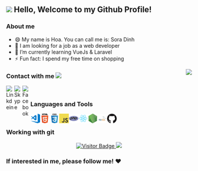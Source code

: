 <h2> <img src="https://raw.githubusercontent.com/innng/innng/master/assets/kyubey.gif" width="35" /> Hello, Welcome to my Github Profile! </h2>

### About me
- 😄 My name is Hoa. You can call me is: Sora Dinh<br/>
- 🤔 I am looking for a job as a web developer<br/>
- 🌱 I’m currently learning VueJs & Laravel<br/> 
- ⚡ Fun fact: I spend my free time on shopping
<p>
 <img align="right" src="https://lh3.googleusercontent.com/proxy/4Z_3xvNfGHT_chG8lktxKdfRtbS5M_QZWPRezia7pairZlp8lm32Zt6p0FjIdi7MHmzEE4nIDsbfRny2ktigvquaGFrbLrrhWx1mMGWj_727GoL9cjM" />
</p>

### Contact with me <img src="https://raw.githubusercontent.com/nguyenthanhlong11/nguyenthanhlong11/master/Assets/handshake.gif" height="32px">
<a href="https://www.linkedin.com/">
  <img align="left" alt="Linkdein" width="22px" src="https://cdn.jsdelivr.net/npm/simple-icons@v3/icons/linkedin.svg" />
</a>
<a href="https://join.skype.com/">
  <img align="left" alt="Skype" width="22px" src="http://simpleicon.com/wp-content/uploads/skype.png" />
</a>
<a href="https://www.facebook.com/">
  <img align="left" alt="Facebook" width="22px" src="https://cdn.jsdelivr.net/npm/simple-icons@v3/icons/facebook.svg" />
</a><br/>

### Languages and Tools
<a href="https://github.com/DinhHoa23092000">
  <img align="left" alt="Visual Studio Code" width="26px"
  src="https://raw.githubusercontent.com/github/explore/80688e429a7d4ef2fca1e82350fe8e3517d3494d/topics/visual-studio-code/visual-studio-code.png" />
</a>

<a href="https://github.com/DinhHoa23092000">
  <img align="left" alt="HTML5" width="26px"
   src="https://raw.githubusercontent.com/github/explore/80688e429a7d4ef2fca1e82350fe8e3517d3494d/topics/html/html.png" />
</a>
 
<a href="https://github.com/DinhHoa23092000">
<img align="left" alt="CSS3" width="26px"
 src="https://raw.githubusercontent.com/github/explore/80688e429a7d4ef2fca1e82350fe8e3517d3494d/topics/css/css.png" />
</a>
 
<a href="https://github.com/DinhHoa23092000">
  <img align="left" alt="JavaScript" width="26px"
   src="https://raw.githubusercontent.com/github/explore/80688e429a7d4ef2fca1e82350fe8e3517d3494d/topics/javascript/javascript.png" />
</a>
 
<a href="https://github.com/DinhHoa23092000">
  <img align="left" alt="JavaScript" width="26px"
   src="https://raw.githubusercontent.com/github/explore/ccc16358ac4530c6a69b1b80c7223cd2744dea83/topics/php/php.png" />
 </a>
 
<a href="https://github.com/DinhHoa23092000">
  <img align="left" alt="React.js" width="26px"
   src="https://raw.githubusercontent.com/github/explore/80688e429a7d4ef2fca1e82350fe8e3517d3494d/topics/react/react.png" />
</a>

<a href="https://github.com/DinhHoa23092000">
  <img align="left" alt="Node.js" width="26px"
   src="https://raw.githubusercontent.com/github/explore/80688e429a7d4ef2fca1e82350fe8e3517d3494d/topics/nodejs/nodejs.png" />
</a>

<a href="https://github.com/DinhHoa23092000">
 <img align="left" alt="MySQL" width="26px"
 src="https://raw.githubusercontent.com/github/explore/80688e429a7d4ef2fca1e82350fe8e3517d3494d/topics/mysql/mysql.png" />
</a>

<a href="https://github.com/DinhHoa23092000">
  <img align="left" alt="GitHub" width="26px"
   src="https://raw.githubusercontent.com/github/explore/78df643247d429f6cc873026c0622819ad797942/topics/github/github.png" />
</a>
<br/>

### Working with git
<div align="center">
  <a href="https://github.com/Dinhhoa23092000">
  
  ![Visitor Badge](https://visitor-badge.laobi.icu/badge?page_id=Dinhhoa2307.Dinhhoa23072000)
  </a>
  <a href="https://github.com/Dinhhoa23072000">
    <img href="https://github.com/Dinhhoa23092000" src="https://img.shields.io/github/stars/Dinhthihoa23092000/Dinhthihoa03092000"/>
  </a>
 </div>

### If interested in me, please follow me! ❤️

</div>
